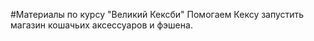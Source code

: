 #Материалы по курсу "Великий Кексби"
Помогаем Кексу запустить магазин кошачьих аксессуаров и фэшена.